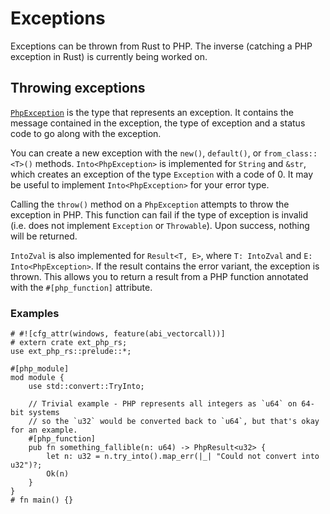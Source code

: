 # Exceptions

Exceptions can be thrown from Rust to PHP. The inverse (catching a PHP exception
in Rust) is currently being worked on.

## Throwing exceptions

[`PhpException`] is the type that represents an exception. It contains the
message contained in the exception, the type of exception and a status code to
go along with the exception.

You can create a new exception with the `new()`, `default()`, or
`from_class::<T>()` methods. `Into<PhpException>` is implemented for `String`
and `&str`, which creates an exception of the type `Exception` with a code of 0.
It may be useful to implement `Into<PhpException>` for your error type.

Calling the `throw()` method on a `PhpException` attempts to throw the exception
in PHP. This function can fail if the type of exception is invalid (i.e. does
not implement `Exception` or `Throwable`). Upon success, nothing will be
returned.

`IntoZval` is also implemented for `Result<T, E>`, where `T: IntoZval` and
`E: Into<PhpException>`. If the result contains the error variant, the exception
is thrown. This allows you to return a result from a PHP function annotated with
the `#[php_function]` attribute.

### Examples

```rust,no_run
# #![cfg_attr(windows, feature(abi_vectorcall))]
# extern crate ext_php_rs;
use ext_php_rs::prelude::*;

#[php_module]
mod module {
    use std::convert::TryInto;

    // Trivial example - PHP represents all integers as `u64` on 64-bit systems
    // so the `u32` would be converted back to `u64`, but that's okay for an example.
    #[php_function]
    pub fn something_fallible(n: u64) -> PhpResult<u32> {
        let n: u32 = n.try_into().map_err(|_| "Could not convert into u32")?;
        Ok(n)
    }
}
# fn main() {}
```

[`PhpException`]: https://docs.rs/ext-php-rs/0.5.0/ext_php_rs/php/exceptions/struct.PhpException.html
